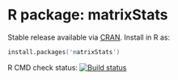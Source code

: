 # R package: matrixStats

Stable release available via [CRAN](http://cran.r-project.org/package=matrixStats).  Install in R as:

```s
install.packages('matrixStats')
```

R CMD check status: <a href="https://travis-ci.org/HenrikBengtsson/matrixStats"><img src="https://travis-ci.org/HenrikBengtsson/matrixStats.svg?branch=master" alt="Build status"></a>
